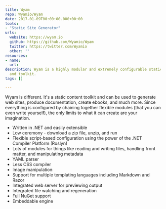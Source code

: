 ```yaml
---
title: Wyam
repo: Wyamio/Wyam
date: 2017-01-09T00:00:00.000+00:00
tools:
- "Static Site Generator"
urls:
  website: https://wyam.io
  github: https://github.com/Wyamio/Wyam
  twitter: https://twitter.com/Wyamio
  other: ''
resources:
- name: 
  url: 
description: Wyam is a highly modular and extremely configurable static content generator
  and toolkit.
tags: []

---
```

Wyam is different. It's a static content toolkit and can be used to generate web sites, produce documentation, create ebooks, and much more. Since everything is configured by chaining together flexible modules (that you can even write yourself), the only limits to what it can create are your imagination.

- Written in .NET and easily extensible
- Low ceremony - download a zip file, unzip, and run
- Flexible script-based configuration using the power of the .NET Compiler Platform (Roslyn)
- Lots of modules for things like reading and writing files, handling front matter, and manipulating metadata
- YAML parser
- Less CSS compiler
- Image manipulation
- Support for multiple templating languages including Markdown and Razor
- Integrated web server for previewing output
- Integrated file watching and regeneration
- Full NuGet support
- Embeddable engine
